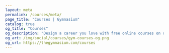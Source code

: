 ```yaml
---
layout: meta
permalink: /courses/meta/
page_title: "Courses | Gymnasium"
catalog: true
og_title: "Courses"
og_description: "Design a career you love with free online courses on design, development, accessibility, prototyping, UX, and career skills."
og_art: /img/social/courses/gym-courses-og.png
og_url: https://thegymnasium.com/courses
---
```

